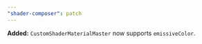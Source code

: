 ```yaml
---
"shader-composer": patch
---
```


**Added:** `CustomShaderMaterialMaster` now supports `emissiveColor`.
